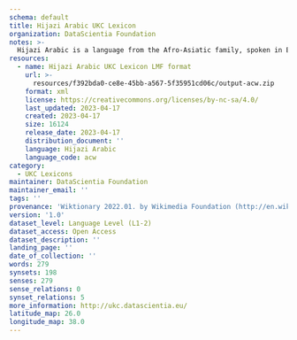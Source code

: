 ```yaml
---
schema: default
title: Hijazi Arabic UKC Lexicon
organization: DataScientia Foundation
notes: >-
  Hijazi Arabic is a language from the Afro-Asiatic family, spoken in Eurasia. The UKC Lexicon of Hijazi Arabic is represented as a lexico-semantic network. It consists of words, word senses, synsets, as well as sense-level and synset-level relationships.
resources:
  - name: Hijazi Arabic UKC Lexicon LMF format
    url: >-
      resources/f392bda0-ce8e-45bb-a567-5f35951cd06c/output-acw.zip
    format: xml
    license: https://creativecommons.org/licenses/by-nc-sa/4.0/
    last_updated: 2023-04-17
    created: 2023-04-17
    size: 16124
    release_date: 2023-04-17
    distribution_document: ''
    language: Hijazi Arabic
    language_code: acw
category:
  - UKC Lexicons
maintainer: DataScientia Foundation
maintainer_email: ''
tags: ''
provenance: 'Wiktionary 2022.01. by Wikimedia Foundation (http://en.wiktionary.org); Princeton WordNet 2.1 by Princeton University (https://wordnet.princeton.edu)'
version: '1.0'
dataset_level: Language Level (L1-2)
dataset_access: Open Access
dataset_description: ''
landing_page: ''
date_of_collection: ''
words: 279
synsets: 198
senses: 279
sense_relations: 0
synset_relations: 5
more_information: http://ukc.datascientia.eu/
latitude_map: 26.0
longitude_map: 38.0
---
```

